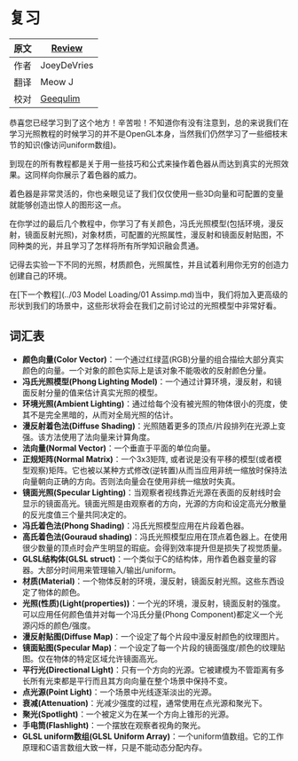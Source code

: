 # 复习

原文     | [Review](http://learnopengl.com/#!Lighting/Review)
      ---|---
作者     | JoeyDeVries
翻译     | Meow J
校对     | [Geequlim](http://geequlim.com)

恭喜您已经学习到了这个地方！辛苦啦！不知道你有没有注意到，总的来说我们在学习光照教程的时候学习的并不是OpenGL本身，当然我们仍然学习了一些细枝末节的知识(像访问uniform数组)。

到现在的所有教程都是关于用一些技巧和公式来操作着色器从而达到真实的光照效果。这同样向你展示了着色器的威力。

着色器是非常灵活的，你也亲眼见证了我们仅仅使用一些3D向量和可配置的变量就能够创造出惊人的图形这一点。

在你学过的最后几个教程中，你学习了有关颜色，冯氏光照模型(包括环境，漫反射，镜面反射光照)，对象材质，可配置的光照属性，漫反射和镜面反射贴图，不同种类的光，并且学习了怎样将所有所学知识融会贯通。

记得去实验一下不同的光照，材质颜色，光照属性，并且试着利用你无穷的创造力创建自己的环境。

在[下一个教程](../03 Model Loading/01 Assimp.md)当中，我们将加入更高级的形状到我们的场景中，这些形状将会在我们之前讨论过的光照模型中非常好看。

## 词汇表

- **颜色向量(Color Vector)**：一个通过红绿蓝(RGB)分量的组合描绘大部分真实颜色的向量。一个对象的颜色实际上是该对象不能吸收的反射颜色分量。
- **冯氏光照模型(Phong Lighting Model)**：一个通过计算环境，漫反射，和镜面反射分量的值来估计真实光照的模型。
- **环境光照(Ambient Lighting)**：通过给每个没有被光照的物体很小的亮度，使其不是完全黑暗的，从而对全局光照的估计。
- **漫反射着色法(Diffuse Shading)**：光照随着更多的顶点/片段排列在光源上变强。该方法使用了法向量来计算角度。
- **法向量(Normal Vector)**：一个垂直于平面的单位向量。
- **正规矩阵(Normal Matrix)**：一个3x3矩阵, 或者说是没有平移的模型(或者模型观察)矩阵。它也被以某种方式修改(逆转置)从而当应用非统一缩放时保持法向量朝向正确的方向。否则法向量会在使用非统一缩放时失真。
- **镜面光照(Specular Lighting)**：当观察者视线靠近光源在表面的反射线时会显示的镜面高光。镜面光照是由观察者的方向，光源的方向和设定高光分散量的反光度值三个量共同决定的。
- **冯氏着色法(Phong Shading)**：冯氏光照模型应用在片段着色器。
- **高氏着色法(Gouraud shading)**：冯氏光照模型应用在顶点着色器上。在使用很少数量的顶点时会产生明显的瑕疵。会得到效率提升但是损失了视觉质量。
- **GLSL结构体(GLSL struct)**：一个类似于C的结构体，用作着色器变量的容器。大部分时间用来管理输入/输出/uniform。
- **材质(Material)**：一个物体反射的环境，漫反射，镜面反射光照。这些东西设定了物体的颜色。
- **光照(性质)(Light(properties))**：一个光的环境，漫反射，镜面反射的强度。可以应用任何颜色值并对每一个冯氏分量(Phong Component)都定义一个光源闪烁的颜色/强度。
- **漫反射贴图(Diffuse Map)**：一个设定了每个片段中漫反射颜色的纹理图片。
- **镜面贴图(Specular Map)**：一个设定了每一个片段的镜面强度/颜色的纹理贴图。仅在物体的特定区域允许镜面高光。
- **平行光(Directional Light)**：只有一个方向的光源。它被建模为不管距离有多长所有光束都是平行而且其方向向量在整个场景中保持不变。
- **点光源(Point Light)**：一个场景中光线逐渐淡出的光源。
- **衰减(Attenuation)**：光减少强度的过程，通常使用在点光源和聚光下。
- **聚光(Spotlight)**：一个被定义为在某一个方向上锥形的光源。
- **手电筒(Flashlight)**：一个摆放在观察者视角的聚光。
- **GLSL uniform数组(GLSL Uniform Array)**：一个uniform值数组。它的工作原理和C语言数组大致一样，只是不能动态分配内存。